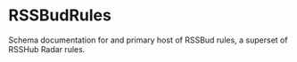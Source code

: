 # RSSBudRules
Schema documentation for and primary host of RSSBud rules, a superset of RSSHub Radar rules.
